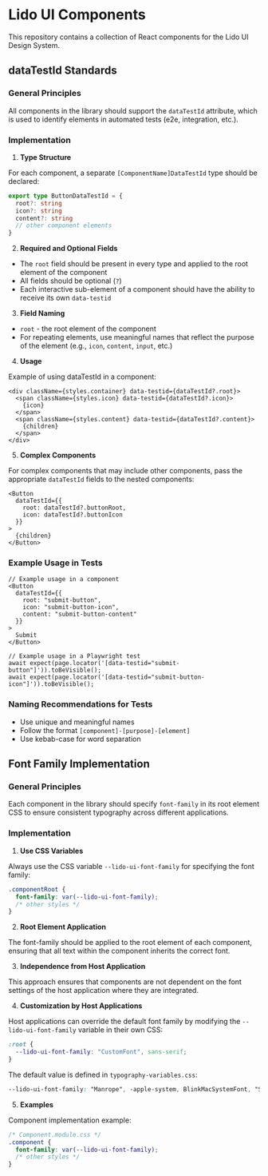 # Lido UI Components

This repository contains a collection of React components for the Lido UI Design System.

## dataTestId Standards

### General Principles

All components in the library should support the `dataTestId` attribute, which is used to identify elements in automated tests (e2e, integration, etc.).

### Implementation

1. **Type Structure**

For each component, a separate `[ComponentName]DataTestId` type should be declared:

```typescript
export type ButtonDataTestId = {
  root?: string
  icon?: string
  content?: string
  // other component elements
}
```

2. **Required and Optional Fields**

- The `root` field should be present in every type and applied to the root element of the component
- All fields should be optional (`?`)
- Each interactive sub-element of a component should have the ability to receive its own `data-testid`

3. **Field Naming**

- `root` - the root element of the component
- For repeating elements, use meaningful names that reflect the purpose of the element (e.g., `icon`, `content`, `input`, etc.)

4. **Usage**

Example of using dataTestId in a component:

```tsx
<div className={styles.container} data-testid={dataTestId?.root}>
  <span className={styles.icon} data-testid={dataTestId?.icon}>
    {icon}
  </span>
  <span className={styles.content} data-testid={dataTestId?.content}>
    {children}
  </span>
</div>
```

5. **Complex Components**

For complex components that may include other components, pass the appropriate `dataTestId` fields to the nested components:

```tsx
<Button 
  dataTestId={{
    root: dataTestId?.buttonRoot,
    icon: dataTestId?.buttonIcon
  }}
>
  {children}
</Button>
```

### Example Usage in Tests

```tsx
// Example usage in a component
<Button
  dataTestId={{
    root: "submit-button",
    icon: "submit-button-icon",
    content: "submit-button-content"
  }}
>
  Submit
</Button>

// Example usage in a Playwright test
await expect(page.locator('[data-testid="submit-button"]')).toBeVisible();
await expect(page.locator('[data-testid="submit-button-icon"]')).toBeVisible();
```

### Naming Recommendations for Tests

- Use unique and meaningful names
- Follow the format `[component]-[purpose]-[element]`
- Use kebab-case for word separation

## Font Family Implementation

### General Principles

Each component in the library should specify `font-family` in its root element CSS to ensure consistent typography across different applications.

### Implementation

1. **Use CSS Variables**

Always use the CSS variable `--lido-ui-font-family` for specifying the font family:

```css
.componentRoot {
  font-family: var(--lido-ui-font-family);
  /* other styles */
}
```

2. **Root Element Application**

The font-family should be applied to the root element of each component, ensuring that all text within the component inherits the correct font.

3. **Independence from Host Application**

This approach ensures that components are not dependent on the font settings of the host application where they are integrated.

4. **Customization by Host Applications**

Host applications can override the default font family by modifying the `--lido-ui-font-family` variable in their own CSS:

```css
:root {
  --lido-ui-font-family: "CustomFont", sans-serif;
}
```

The default value is defined in `typography-variables.css`:

```css
--lido-ui-font-family: "Manrope", -apple-system, BlinkMacSystemFont, "Segoe UI", Roboto, Oxygen-Sans, Ubuntu, Cantarell, "Helvetica Neue", sans-serif;
```

5. **Examples**

Component implementation example:

```css
/* Component.module.css */
.component {
  font-family: var(--lido-ui-font-family);
  /* other styles */
}
```
